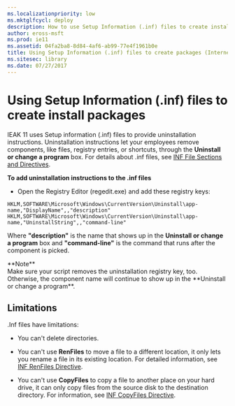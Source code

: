 ```yaml
---
ms.localizationpriority: low
ms.mktglfcycl: deploy
description: How to use Setup Information (.inf) files to create installation packages.
author: eross-msft
ms.prod: ie11
ms.assetid: 04fa2ba8-8d84-4af6-ab99-77e4f1961b0e
title: Using Setup Information (.inf) files to create packages (Internet Explorer 11 for IT Pros)
ms.sitesec: library
ms.date: 07/27/2017
---
```



# Using Setup Information (.inf) files to create install packages
IEAK 11 uses Setup information (.inf) files to provide uninstallation instructions. Uninstallation instructions let your employees remove components, like files, registry entries, or shortcuts, through the **Uninstall or change a program** box. For details about .inf files, see [INF File Sections and Directives](https://go.microsoft.com/fwlink/p/?LinkId=327959).

 **To add uninstallation instructions to the .inf files**

-   Open the Registry Editor (regedit.exe) and add these registry keys:
```
HKLM,SOFTWARE\Microsoft\Windows\CurrentVersion\Uninstall\app-name,"DisplayName",,"description"
HKLM,SOFTWARE\Microsoft\Windows\CurrentVersion\Uninstall\app-name,"UninstallString",,"command-line"
```
Where **"description"** is the name that shows up in the **Uninstall or change a program** box and **"command-line"** is the command that runs after the component is picked.
<p>**Note**<br>
Make sure your script removes the uninstallation registry key, too. Otherwise, the component name will continue to show up in the **Uninstall or change a program**.

## Limitations
.Inf files have limitations:

-   You can't delete directories.

-   You can't use **RenFiles** to move a file to a different location, it only lets you rename a file in its existing location. For detailed information, see [INF RenFiles Directive](https://go.microsoft.com/fwlink/p/?LinkId=298508).

-   You can't use **CopyFiles** to copy a file to another place on your hard drive, it can only copy files from the source disk to the destination directory. For information, see [INF CopyFiles Directive](https://go.microsoft.com/fwlink/p/?LinkId=298510).

 

 



